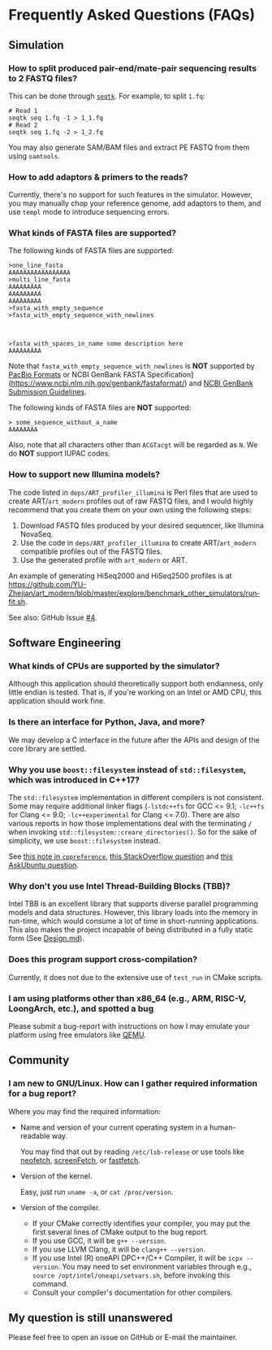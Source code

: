 # Frequently Asked Questions (FAQs)

## Simulation

### How to split produced pair-end/mate-pair sequencing results to 2 FASTQ files?

This can be done through [`seqtk`](https://github.com/lh3/seqtk). For example, to split `1.fq`:

```shell
# Read 1
seqtk seq 1.fq -1 > 1_1.fq
# Read 2
seqtk seq 1.fq -2 > 1_2.fq
```

You may also generate SAM/BAM files and extract PE FASTQ from them using `samtools`.

### How to add adaptors \& primers to the reads?

Currently, there's no support for such features in the simulator. However, you may manually chop your reference genome, add adaptors to them, and use `templ` mode to introduce sequencing errors.

### What kinds of FASTA files are supported?

The following kinds of FASTA files are supported:

```text
>one_line_fasta
AAAAAAAAAAAAAAAAA
>multi_line_fasta
AAAAAAAAA
AAAAAAAAA
AAAAAAAAA
>fasta_with_empty_sequence
>fasta_with_empty_sequence_with_newlines



>fasta_with_spaces_in_name some description here
AAAAAAAAA
```

Note that `fasta_with_empty_sequence_with_newlines` is **NOT** supported by [PacBio Formats](https://pacbiofileformats.readthedocs.io/en/13.0/FASTA.html) or NCBI GenBank FASTA Specification](https://www.ncbi.nlm.nih.gov/genbank/fastaformat/) and [NCBI GenBank Submission Guidelines](https://www.ncbi.nlm.nih.gov/genbank/genomesubmit/#files).

The following kinds of FASTA files are **NOT** supported:

```text
> some_sequence_without_a_name
AAAAAAAA
```

Also, note that all characters other than `ACGTacgt` will be regarded as `N`. We do **NOT** support IUPAC codes.

### How to support new Illumina models?

The code listed in `deps/ART_profiler_illumina` is Perl files that are used to create ART/`art_modern` profiles out of raw FASTQ files, and I would highly recommend that you create them on your own using the following steps:

1. Download FASTQ files produced by your desired sequencer, like Illumina NovaSeq.
2. Use the code in `deps/ART_profiler_illumina` to create ART/`art_modern` compatible profiles out of the FASTQ files.
3. Use the generated profile with `art_modern` or ART.

An example of generating HiSeq2000 and HiSeq2500 profiles is at <https://github.com/YU-Zhejian/art_modern/blob/master/explore/benchmark_other_simulators/run-fit.sh>.

See also: GitHub Issue [#4](https://github.com/YU-Zhejian/art_modern/issues/4).

## Software Engineering

### What kinds of CPUs are supported by the simulator?

Although this application should theoretically support both endianness, only little endian is tested. That is, if you're working on an Intel or AMD CPU, this application should work fine.

### Is there an interface for Python, Java, and more?

We may develop a C interface in the future after the APIs and design of the core library are settled.

### Why you use `boost::filesystem` instead of `std::filesystem`, which was introduced in C++17?

The `std::filesystem` implementation in different compilers is not consistent. Some may require additional linker flags (`-lstdc++fs` for GCC <= 9.1; `-lc++fs` for Clang <= 9.0; `-lc++experimental` for Clang <= 7.0). There are also various reports in how those implementations deal with the terminating `/` when invoking `std::filesystem::creare_directories()`. So for the sake of simplicity, we use `boost::filesystem` instead.

See [this note in `cppreference`](https://en.cppreference.com/w/cpp/filesystem), [this StackOverflow question](https://stackoverflow.com/questions/53365538/how-to-determine-whether-to-use-filesystem-or-experimental-filesystem) and [this AskUbuntu question](https://askubuntu.com/questions/1256440/how-to-get-libstdc-with-c17-filesystem-headers-on-ubuntu-18-bionic).

### Why don't you use Intel Thread-Building Blocks (TBB)?

Intel TBB is an excellent library that supports diverse parallel programming models and data structures. However, this library loads into the memory in run-time, which would consume a lot of time in short-running applications. This also makes the project incapable of being distributed in a fully static form (See [Design.md](Design.md)).

### Does this program support cross-compilation?

Currently, it does not due to the extensive use of `test_run` in CMake scripts.

### I am using platforms other than x86\_64 (e.g., ARM, RISC-V, LoongArch, etc.), and spotted a bug

Please submit a bug-report with instructions on how I may emulate your platform using free emulators like [QEMU](https://www.qemu.org/).

## Community

### I am new to GNU/Linux. How can I gather required information for a bug report?

Where you may find the required information:

- Name and version of your current operating system in a human-readable way.

  You may find that out by reading `/etc/lsb-release` or use tools like [neofetch](https://github.com/dylanaraps/neofetch), [screenFetch](https://github.com/KittyKatt/screenFetch), or [fastfetch](https://github.com/fastfetch-cli/fastfetch).

- Version of the kernel.

  Easy, just run `uname -a`, or `cat /proc/version`.

- Version of the compiler.

  - If your CMake correctly identifies your compiler, you may put the first several lines of CMake output to the bug report.
  - If you use GCC, it will be `g++ --version`.
  - If you use LLVM Clang, it will be `clang++ --version`.
  - If you use Intel (R) oneAPI DPC++/C++ Compiler, it will be `icpx --version`. You may need to set environment variables through e.g., `source /opt/intel/oneapi/setvars.sh`, before invoking this command.
  - Consult your compiler's documentation for other compilers.

## My question is still unanswered

Please feel free to open an issue on GitHub or E-mail the maintainer.
